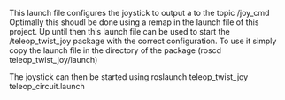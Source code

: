 This launch file configures the joystick to output a to the topic /joy_cmd
Optimally this shoudl be done using a remap in the launch file of this project.
Up until then this launch file can be used to start the /teleop_twist_joy package with the correct configuration.
To use it simply copy the launch file in the directory of the package (roscd teleop_twist_joy/launch)

The joystick can then be started using roslaunch teleop_twist_joy teleop_circuit.launch

